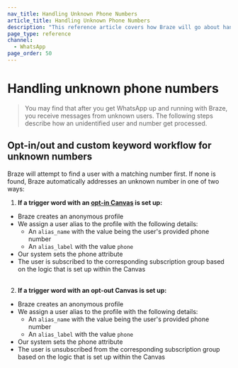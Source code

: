 ```yaml
---
nav_title: Handling Unknown Phone Numbers
article_title: Handling Unknown Phone Numbers
description: "This reference article covers how Braze will go about handling unknown phone numbers for WhatsApp users."
page_type: reference
channel:
  - WhatsApp
page_order: 50
---
```


# Handling unknown phone numbers

> You may find that after you get WhatsApp up and running with Braze, you receive messages from unknown users. The following steps describe how an unidentified user and number get processed.

## Opt-in/out and custom keyword workflow for unknown numbers

Braze will attempt to find a user with a matching number first. If none is found, Braze automatically addresses an unknown number in one of two ways:

1. **If a trigger word with an [opt-in Canvas]({{site.baseurl}}/user_guide/message_building_by_channel/whatsapp/message_processing/opt-ins_and_opt-outs/) is set up:**
- Braze creates an anonymous profile
- We assign a user alias to the profile with the following details:
  - An `alias_name` with the value being the user's provided phone number
  - An `alias_label` with the value `phone`
- Our system sets the phone attribute
- The user is subscribed to the corresponding subscription group based on the logic that is set up within the Canvas<br><br>
2. **If a trigger word with an opt-out Canvas is set up:**
- Braze creates an anonymous profile
- We assign a user alias to the profile with the following details:
  - An `alias_name` with the value being the user's provided phone number
  - An `alias_label` with the value `phone`
- Our system sets the phone attribute
- The user is unsubscribed from the corresponding subscription group based on the logic that is set up within the Canvas<br><br>

